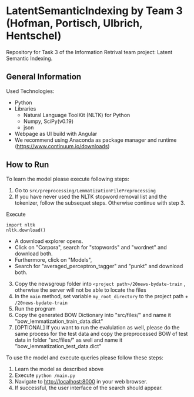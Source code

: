 # LatentSemanticIndexing by Team 3 (Hofman, Portisch, Ulbrich, Hentschel) 
Repository for Task 3 of the Information Retrival team project: Latent Semantic Indexing.

## General Information

Used Technologies:
- Python
- Libraries
    - Natural Language ToolKit (NLTK) for Python
    - Numpy, SciPy(v0.19)
    - json
- Webpage as UI build with Angular
- We recommend using Anaconda as package manager and runtime (https://www.continuum.io/downloads)

## How to Run

To learn the model please execute following steps:
1. Go to ``src/preprocessing/LemmatizationFilePreprocessing``
2. If you have never used the NLTK stopword removal list and the tokenizer, follow the subsequet steps. Otherwise continue with step 3.

 Execute 
 
    import nltk
    nltk.download()

- A download explorer opens.
- Click on "Corpora", search for "stopwords" and "wordnet" and download both.
- Furthermore, click on "Models",
- Search for "averaged_perceptron_tagger" and "punkt" and download both.

3. Copy the newsgroup folder into ``<project path>/20news-bydate-train`` , otherwise the server will not be able to locate the files
3. In the ``main`` method, set variable ``my_root_directory`` to the project path + ``/20news-bydate-train`` 
4. Run the program
5. Copy the generated BOW Dictionary into "src/files/" and name it "bow_lemmatization_train_data.dict"
6. [OPTIONAL] If you want to run the evalulation as well, please do the same process for the test data and copy the preprocessed BOW of test data in folder "src/files/" as well and name it "bow_lemmatization_test_data.dict"

To use the model and execute queries please follow these steps:
1. Learn the model as described above
2. Execute ``python /main.py``
3. Navigate to [http://localhost:8000](http://localhost:8000 "Localhost - Port 8000") in your web browser.
4. If successful, the user interface of the search should appear.
